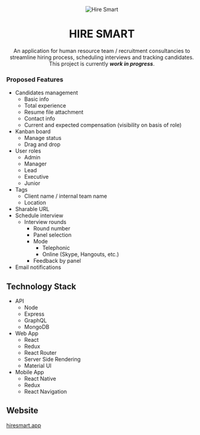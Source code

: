 <p align="center">
  <img src="https://raw.githubusercontent.com/atulmy/atulmy.github.io/master/images/hire-smart/hero-shadow.png" alt="Hire Smart" />
</p>

<h1 align="center">HIRE SMART</h1>
<p align="center">An application for human resource team / recruitment consultancies to streamline hiring process, scheduling interviews and tracking candidates. This project is currently <i><strong>work in progress</strong></i>.</p>

### Proposed Features
  - Candidates management
    - Basic info
    - Total experience
    - Resume file attachment
    - Contact info
    - Current and expected compensation (visibility on basis of role)
  - Kanban board
    - Manage status
    - Drag and drop
  - User roles
    - Admin
    - Manager
    - Lead
    - Executive
    - Junior
  - Tags
    - Client name / internal team name
    - Location
  - Sharable URL
  - Schedule interview
    - Interview rounds
      - Round number
      - Panel selection
      - Mode
        - Telephonic
        - Online (Skype, Hangouts, etc.)
      - Feedback by panel
   - Email notifications

## Technology Stack
  - API
    - Node
    - Express
    - GraphQL
    - MongoDB
  - Web App
    - React
    - Redux
    - React Router
    - Server Side Rendering
    - Material UI
  - Mobile App
    - React Native
    - Redux
    - React Navigation
    
## Website
[hiresmart.app](https://hiresmart.app/)
